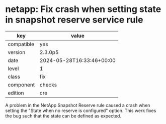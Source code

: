 [//]: # (werk v2)
# netapp: Fix crash when setting state in snapshot reserve service rule

key        | value
---------- | ---
compatible | yes
version    | 2.3.0p5
date       | 2024-05-28T16:33:46+00:00
level      | 1
class      | fix
component  | checks
edition    | cre

A problem in the NetApp Snapshot Reserve rule caused a crash
when setting the "State when no reserve is configured" option.
This werk fixes the bug such that the state can be defined
as expected.